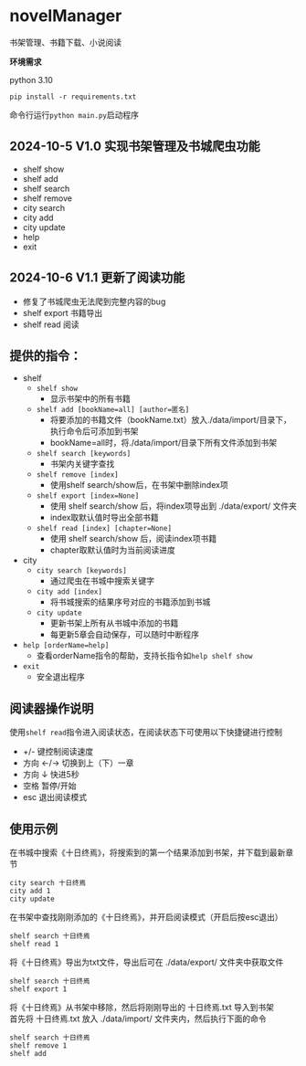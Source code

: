 # novelManager
书架管理、书籍下载、小说阅读

**环境需求**

python 3.10

```commandline
pip install -r requirements.txt
```

命令行运行`python main.py`启动程序

## 2024-10-5 V1.0 实现书架管理及书城爬虫功能
- shelf show
- shelf add
- shelf search
- shelf remove
- city search
- city add
- city update
- help 
- exit

## 2024-10-6 V1.1 更新了阅读功能
- 修复了书城爬虫无法爬到完整内容的bug
- shelf export 书籍导出
- shelf read 阅读

## 提供的指令：
- shelf
  - `shelf show`
    - 显示书架中的所有书籍
  - `shelf add [bookName=all] [author=匿名]`
    - 将要添加的书籍文件（bookName.txt）放入./data/import/目录下，执行命令后可添加到书架
    - bookName=all时，将./data/import/目录下所有文件添加到书架
  - `shelf search [keywords]`
    - 书架内关键字查找
  - `shelf remove [index]`
    - 使用shelf search/show后，在书架中删除index项
  - `shelf export [index=None]`
    - 使用 shelf search/show 后，将index项导出到 ./data/export/ 文件夹
    - index取默认值时导出全部书籍
  - `shelf read [index] [chapter=None]`
    - 使用 shelf search/show 后，阅读index项书籍
    - chapter取默认值时为当前阅读进度
- city
  - `city search [keywords]`
    - 通过爬虫在书城中搜索关键字
  - `city add [index]`
    - 将书城搜索的结果序号对应的书籍添加到书城
  - `city update`
    - 更新书架上所有从书城中添加的书籍
    - 每更新5章会自动保存，可以随时中断程序
- `help [orderName=help]`
  - 查看orderName指令的帮助，支持长指令如`help shelf show`
- `exit`
  - 安全退出程序

## 阅读器操作说明

使用`shelf read`指令进入阅读状态，在阅读状态下可使用以下快捷键进行控制
- +/- 键控制阅读速度
- 方向 ←/→ 切换到上（下）一章
- 方向 ↓ 快进5秒
- 空格 暂停/开始
- esc 退出阅读模式

## 使用示例
在书城中搜索《十日终焉》，将搜索到的第一个结果添加到书架，并下载到最新章节
```commandline
city search 十日终焉
city add 1
city update
```

在书架中查找刚刚添加的《十日终焉》，并开启阅读模式（开启后按esc退出）
```commandline
shelf search 十日终焉
shelf read 1
```

将《十日终焉》导出为txt文件，导出后可在 ./data/export/ 文件夹中获取文件
```commandline
shelf search 十日终焉
shelf export 1
```

将《十日终焉》从书架中移除，然后将刚刚导出的 十日终焉.txt 导入到书架\
首先将 十日终焉.txt 放入 ./data/import/ 文件夹内，然后执行下面的命令
```commandline
shelf search 十日终焉
shelf remove 1
shelf add
```
